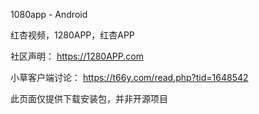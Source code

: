 1080app - Android

红杏视频，1280APP，红杏APP

社区声明：
https://1280APP.com

小草客户端讨论：
https://t66y.com/read.php?tid=1648542



此页面仅提供下载安装包，并非开源项目
